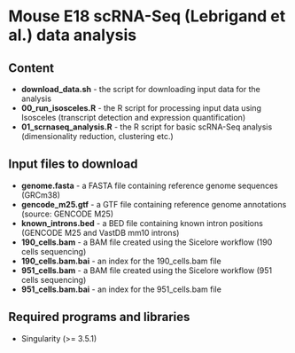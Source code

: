 # Mouse E18 scRNA-Seq (Lebrigand et al.) data analysis

## Content

  * **download_data.sh** - the script for downloading input data for the analysis
  * **00_run_isosceles.R** - the R script for processing input data using Isosceles (transcript detection and expression quantification)
  * **01_scrnaseq_analysis.R** - the R script for basic scRNA-Seq analysis (dimensionality reduction, clustering etc.)

## Input files to download

  * **genome.fasta** - a FASTA file containing reference genome sequences (GRCm38)
  * **gencode_m25.gtf** - a GTF file containing reference genome annotations (source: GENCODE M25)
  * **known_introns.bed** - a BED file containing known intron positions (GENCODE M25 and VastDB mm10 introns)
  * **190_cells.bam** - a BAM file created using the Sicelore workflow (190 cells sequencing)
  * **190_cells.bam.bai** - an index for the 190_cells.bam file
  * **951_cells.bam** - a BAM file created using the Sicelore workflow (951 cells sequencing)
  * **951_cells.bam.bai** - an index for the 951_cells.bam file

## Required programs and libraries

  * Singularity (>= 3.5.1)
